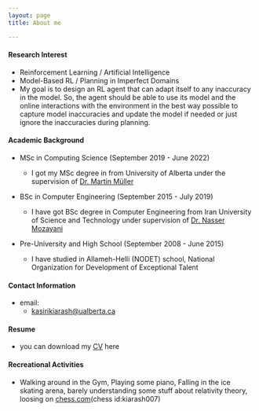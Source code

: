 ```yaml
---
layout: page
title: About me

---
```


#### Research Interest
* Reinforcement Learning / Artificial Intelligence
* Model-Based RL / Planning in Imperfect Domains
* My goal is to design an RL agent that can adapt itself to any inaccuracy in the model. So, the agent should be able to use its model and the online interactions with the environment in the best way possible to capture model inaccuracies and update the model if needed or just ignore the inaccuracies during planning.

#### Academic Background

* MSc in Computing Science (September 2019 - June 2022)
  - I got my MSc degree in from University of Alberta under the supervision of [Dr. Martin Müller](https://webdocs.cs.ualberta.ca/~mmueller/)
  
* BSc in Computer Engineering (September 2015 - July 2019) 
  - I have got BSc degree in Computer Engineering from Iran University of Science and Technology under supervision of [Dr. Nasser Mozayani](https://scholar.google.com/citations?user=LAAM5tEAAAAJ&hl=en)
  
* Pre-University and High School (September 2008 - June 2015)
  - I have studied in Allameh-Helli (NODET) school, National Organization for Development of Exceptional Talent

  
#### Contact Information

* email: 
  - <kasirikiarash@ualberta.ca>

#### Resume
* you can download my [CV](https://kiarashk76.github.io/docs/Academic_CV2.pdf) here


#### Recreational Activities
* Walking around in the Gym, Playing some piano, Falling in the ice skating arena, barely understanding some stuff about relativity theory, loosing on [chess.com](chess.com)(chess id:kiarash007)
